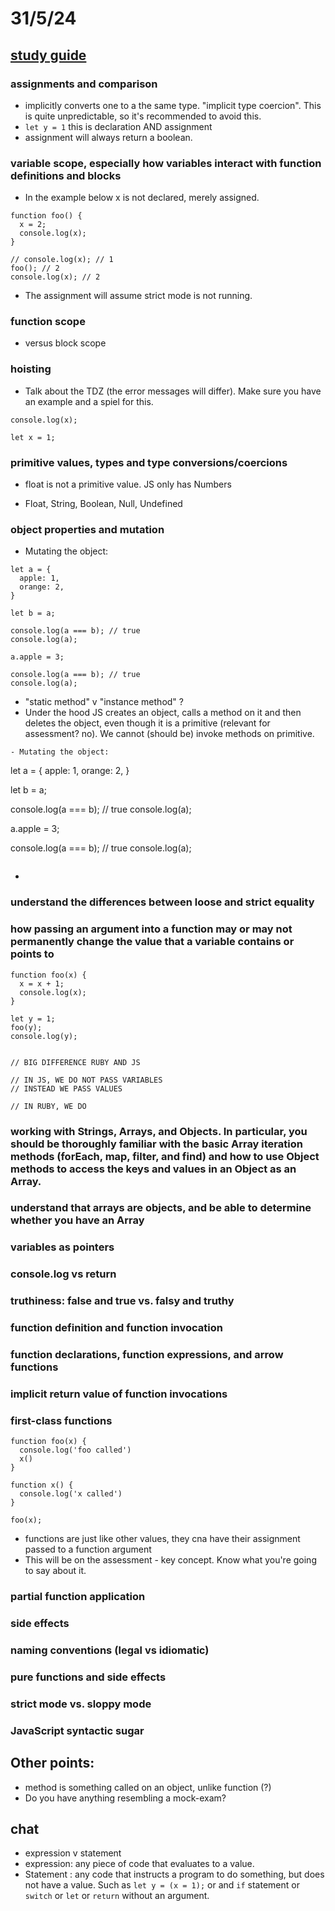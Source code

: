 # 31/5/24

## [study guide](https://launchschool.com/lessons/56ad2094/assignments/2ec8fa4d)

### assignments and comparison

- implicitly converts one to a the same type.  "implicit type coercion". This is quite unpredictable, so it's recommended to avoid this. 
- `let y = 1` this is declaration AND assignment
- assignment will always return a boolean.

### variable scope, especially how variables interact with function definitions and blocks

- In the example below x is not declared, merely assigned.

```
function foo() {
  x = 2;
  console.log(x);
}

// console.log(x); // 1
foo(); // 2
console.log(x); // 2
```

- The assignment will assume strict mode is not running. 

### function scope

- versus block scope

### hoisting

- Talk about the TDZ (the error messages will differ). Make sure you have an example and a spiel for this.

```
console.log(x);

let x = 1;
```

### primitive values, types and type conversions/coercions

- float is not a primitive value. JS only has Numbers

- Float, String, Boolean, Null, Undefined



### object properties and mutation

- Mutating the object:

```
let a = {
  apple: 1,
  orange: 2,
}

let b = a;

console.log(a === b); // true
console.log(a);

a.apple = 3;

console.log(a === b); // true
console.log(a);
```

- "static method" v "instance method" ?
- Under the hood JS creates an object, calls a method on it and then deletes the object, even though it is a primitive (relevant for assessment? no). We cannot (should be) invoke methods on primitive.

```
- Mutating the object:

```
let a = {
  apple: 1,
  orange: 2,
}

let b = a;

console.log(a === b); // true
console.log(a);

a.apple = 3;

console.log(a === b); // true
console.log(a);
```
```

- 

### understand the differences between loose and strict equality
### how passing an argument into a function may or may not permanently change the value that a variable contains or points to

```
function foo(x) {
  x = x + 1;
  console.log(x);
}

let y = 1;
foo(y);
console.log(y);


// BIG DIFFERENCE RUBY AND JS

// IN JS, WE DO NOT PASS VARIABLES
// INSTEAD WE PASS VALUES

// IN RUBY, WE DO
```

### working with Strings, Arrays, and Objects. In particular, you should be thoroughly familiar with the basic Array iteration methods (forEach, map, filter, and find) and how to use Object methods to access the keys and values in an Object as an Array.
### understand that arrays are objects, and be able to determine whether you have an Array
### variables as pointers
### console.log vs return


### truthiness: false and true vs. falsy and truthy
### function definition and function invocation
### function declarations, function expressions, and arrow functions
### implicit return value of function invocations
### first-class functions

```
function foo(x) {
  console.log('foo called')
  x()
}

function x() {
  console.log('x called')
}

foo(x);
```

- functions are just like other values, they cna have their assignment passed to a function argument
- This will be on the assessment - key concept. Know what you're going to say about it.

### partial function application
### side effects



### naming conventions (legal vs idiomatic)
### pure functions and side effects
### strict mode vs. sloppy mode
### JavaScript syntactic sugar

## Other points:

- method is something called on an object, unlike function (?)
- Do you have anything resembling a mock-exam?

## chat

- expression v statement
- expression: any piece of code that evaluates to a value.
- Statement : any code that instructs a program to do something, but does not have a value. Such as `let y = (x = 1);` or and `if` statement or `switch` or `let` or `return` without an argument.
